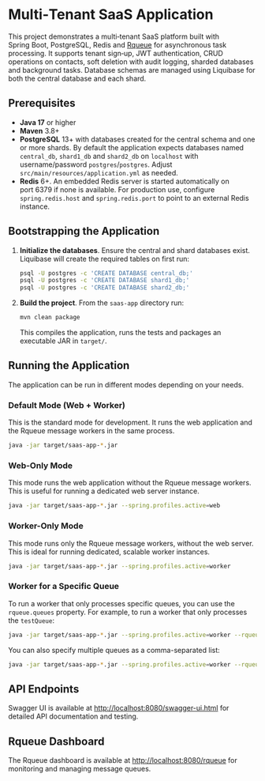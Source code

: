 # Multi‑Tenant SaaS Application

This project demonstrates a multi‑tenant SaaS platform built with Spring Boot, PostgreSQL, Redis and [Rqueue](https://github.com/sonus21/rqueue) for asynchronous task processing.  It supports tenant sign‑up, JWT authentication, CRUD operations on contacts, soft deletion with audit logging, sharded databases and background tasks.  Database schemas are managed using Liquibase for both the central database and each shard.

## Prerequisites

* **Java 17** or higher
* **Maven** 3.8+
* **PostgreSQL** 13+ with databases created for the central schema and one or more shards.  By default the application expects databases named `central_db`, `shard1_db` and `shard2_db` on `localhost` with username/password `postgres`/`postgres`.  Adjust `src/main/resources/application.yml` as needed.
* **Redis** 6+.  An embedded Redis server is started automatically on port 6379 if none is available.  For production use, configure `spring.redis.host` and `spring.redis.port` to point to an external Redis instance.

## Bootstrapping the Application

1. **Initialize the databases**.  Ensure the central and shard databases exist.  Liquibase will create the required tables on first run:

   ```sh
   psql -U postgres -c 'CREATE DATABASE central_db;'
   psql -U postgres -c 'CREATE DATABASE shard1_db;'
   psql -U postgres -c 'CREATE DATABASE shard2_db;'
   ```

2. **Build the project**.  From the `saas-app` directory run:

   ```sh
   mvn clean package
   ```

   This compiles the application, runs the tests and packages an executable JAR in `target/`.

## Running the Application

The application can be run in different modes depending on your needs.

### Default Mode (Web + Worker)

This is the standard mode for development. It runs the web application and the Rqueue message workers in the same process.

```sh
java -jar target/saas-app-*.jar
```

### Web-Only Mode

This mode runs the web application without the Rqueue message workers. This is useful for running a dedicated web server instance.

```sh
java -jar target/saas-app-*.jar --spring.profiles.active=web
```

### Worker-Only Mode

This mode runs only the Rqueue message workers, without the web server. This is ideal for running dedicated, scalable worker instances.

```sh
java -jar target/saas-app-*.jar --spring.profiles.active=worker
```

### Worker for a Specific Queue

To run a worker that only processes specific queues, you can use the `rqueue.queues` property. For example, to run a worker that only processes the `testQueue`:

```sh
java -jar target/saas-app-*.jar --spring.profiles.active=worker --rqueue.queues=testQueue
```

You can also specify multiple queues as a comma-separated list:

```sh
java -jar target/saas-app-*.jar --spring.profiles.active=worker --rqueue.queues=testQueue,contactEventQueue
```

## API Endpoints

Swagger UI is available at [http://localhost:8080/swagger-ui.html](http://localhost:8080/swagger-ui.html) for detailed API documentation and testing.

## Rqueue Dashboard

The Rqueue dashboard is available at [http://localhost:8080/rqueue](http://localhost:8080/rqueue) for monitoring and managing message queues.
